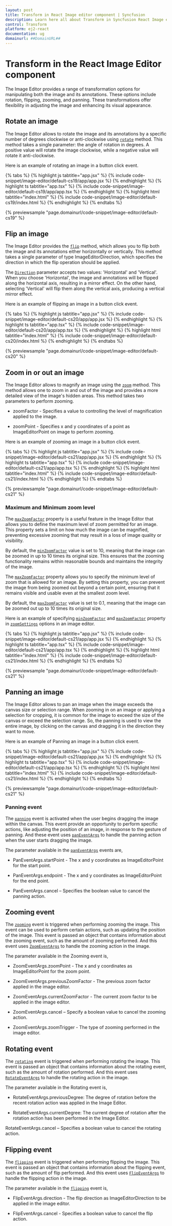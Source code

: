 ```yaml
---
layout: post
title: Transform in React Image editor component | Syncfusion
description: Learn here all about Transform in Syncfusion React Image editor component of Syncfusion Essential JS 2 and more.
control: Transform 
platform: ej2-react
documentation: ug
domainurl: ##DomainURL##
---
```


# Transform in the React Image Editor component

The Image Editor provides a range of transformation options for manipulating both the image and its annotations. These options include rotation, flipping, zooming, and panning. These transformations offer flexibility in adjusting the image and enhancing its visual appearance. 

## Rotate an image

The Image Editor allows to rotate the image and its annotations by a specific number of degrees clockwise or anti-clockwise using [`rotate`](https://ej2.syncfusion.com/react/documentation/api/image-editor/#rotate) method. This method takes a single parameter: the angle of rotation in degrees. A positive value will rotate the image clockwise, while a negative value will rotate it anti-clockwise. 

Here is an example of rotating an image in a button click event.

{% tabs %}
{% highlight js tabtitle="app.jsx" %}
{% include code-snippet/image-editor/default-cs19/app/app.jsx %}
{% endhighlight %}
{% highlight ts tabtitle="app.tsx" %}
{% include code-snippet/image-editor/default-cs19/app/app.tsx %}
{% endhighlight %}
{% highlight html tabtitle="index.html" %}
{% include code-snippet/image-editor/default-cs19/index.html %}
{% endhighlight %}
{% endtabs %}
        
{% previewsample "page.domainurl/code-snippet/image-editor/default-cs19" %}

## Flip an image

The Image Editor provides the [`flip`](https://ej2.syncfusion.com/react/documentation/api/image-editor/#flip) method, which allows you to flip both the image and its annotations either horizontally or vertically. This method takes a single parameter of type ImageEditorDirection, which specifies the direction in which the flip operation should be applied. 

The [`Direction`](https://helpej2.syncfusion.com/react/documentation/api/image-editor/direction/) parameter accepts two values: 'Horizontal' and 'Vertical'. When you choose 'Horizontal', the image and annotations will be flipped along the horizontal axis, resulting in a mirror effect. On the other hand, selecting 'Vertical' will flip them along the vertical axis, producing a vertical mirror effect. 

Here is an example of flipping an image in a button click event. 

{% tabs %}
{% highlight js tabtitle="app.jsx" %}
{% include code-snippet/image-editor/default-cs20/app/app.jsx %}
{% endhighlight %}
{% highlight ts tabtitle="app.tsx" %}
{% include code-snippet/image-editor/default-cs20/app/app.tsx %}
{% endhighlight %}
{% highlight html tabtitle="index.html" %}
{% include code-snippet/image-editor/default-cs20/index.html %}
{% endhighlight %}
{% endtabs %}
        
{% previewsample "page.domainurl/code-snippet/image-editor/default-cs20" %}

## Zoom in or out an image 

The Image Editor allows to magnify an image using the [`zoom`](https://ej2.syncfusion.com/react/documentation/api/image-editor/#zoom) method. This method allows one to zoom in and out of the image and provides a more detailed view of the image's hidden areas. This method takes two parameters to perform zooming. 

* zoomFactor - Specifies a value to controlling the level of magnification applied to the image. 

* zoomPoint - Specifies x and y coordinates of a point as ImageEditorPoint on image to perform zooming. 

Here is an example of zooming an image in a button click event.

{% tabs %}
{% highlight js tabtitle="app.jsx" %}
{% include code-snippet/image-editor/default-cs21/app/app.jsx %}
{% endhighlight %}
{% highlight ts tabtitle="app.tsx" %}
{% include code-snippet/image-editor/default-cs21/app/app.tsx %}
{% endhighlight %}
{% highlight html tabtitle="index.html" %}
{% include code-snippet/image-editor/default-cs21/index.html %}
{% endhighlight %}
{% endtabs %}
        
{% previewsample "page.domainurl/code-snippet/image-editor/default-cs21" %}

### Maximum and Minimum zoom level 

The [`maxZoomFactor`](https://helpej2.syncfusion.com/react/documentation/api/image-editor/zoomSettingsModel/#maxzoomfactor) property is a useful feature in the Image Editor that allows you to define the maximum level of zoom permitted for an image. This property sets a limit on how much the image can be magnified, preventing excessive zooming that may result in a loss of image quality or visibility. 

By default, the [`minZoomFactor`](https://helpej2.syncfusion.com/react/documentation/api/image-editor/zoomSettingsModel/#minzoomfactor) value is set to 10, meaning that the image can be zoomed in up to 10 times its original size. This ensures that the zooming functionality remains within reasonable bounds and maintains the integrity of the image. 

The [`maxZoomFactor`](https://helpej2.syncfusion.com/react/documentation/api/image-editor/zoomSettingsModel/#maxzoomfactor) property allows you to specify the minimum level of zoom that is allowed for an image. By setting this property, you can prevent the image from being zoomed out beyond a certain point, ensuring that it remains visible and usable even at the smallest zoom level. 

By default, the [`maxZoomFactor`](https://helpej2.syncfusion.com/react/documentation/api/image-editor/zoomSettingsModel/#maxzoomfactor) value is set to 0.1, meaning that the image can be zoomed out up to 10 times its original size. 

Here is an example of specifying [`minZoomFactor`](https://helpej2.syncfusion.com/react/documentation/api/image-editor/zoomSettingsModel/#minzoomfactor) and [`maxZoomFactor`](https://helpej2.syncfusion.com/react/documentation/api/image-editor/zoomSettingsModel/#maxzoomfactor) property in [`zoomSettings`](https://helpej2.syncfusion.com/react/documentation/api/image-editor/zoomSettings/) options in an image editor.

{% tabs %}
{% highlight js tabtitle="app.jsx" %}
{% include code-snippet/image-editor/default-cs21/app/app.jsx %}
{% endhighlight %}
{% highlight ts tabtitle="app.tsx" %}
{% include code-snippet/image-editor/default-cs21/app/app.tsx %}
{% endhighlight %}
{% highlight html tabtitle="index.html" %}
{% include code-snippet/image-editor/default-cs21/index.html %}
{% endhighlight %}
{% endtabs %}
        
{% previewsample "page.domainurl/code-snippet/image-editor/default-cs21" %}

## Panning an image

The Image Editor allows to pan an image when the image exceeds the canvas size or selection range. When zooming in on an image or applying a selection for cropping, it is common for the image to exceed the size of the canvas or exceed the selection range. So, the panning is used to view the entire image, by clicking on the canvas and dragging it in the direction they want to move.

Here is an example of Panning an image in a button click event.

{% tabs %}
{% highlight js tabtitle="app.jsx" %}
{% include code-snippet/image-editor/default-cs21/app/app.jsx %}
{% endhighlight %}
{% highlight ts tabtitle="app.tsx" %}
{% include code-snippet/image-editor/default-cs21/app/app.tsx %}
{% endhighlight %}
{% highlight html tabtitle="index.html" %}
{% include code-snippet/image-editor/default-cs21/index.html %}
{% endhighlight %}
{% endtabs %}
        
{% previewsample "page.domainurl/code-snippet/image-editor/default-cs21" %}

### Panning event 

The [`panning`](https://helpej2.syncfusion.com/react/documentation/api/image-editor/#panning) event is activated when the user begins dragging the image within the canvas. This event provide an opportunity to perform specific actions, like adjusting the position of an image, in response to the gesture of panning. And these event uses [`panEventArgs`](https://helpej2.syncfusion.com/react/documentation/api/image-editor/panEventArgs/) to handle the panning action when the user starts dragging the image. 

The parameter available in the [`panEventArgs`](https://helpej2.syncfusion.com/react/documentation/api/image-editor/panEventArgs/) events are, 

* PanEventArgs.startPoint - The x and y coordinates as ImageEditorPoint for the start point. 

* PanEventArgs.endpoint - The x and y coordinates as ImageEditorPoint for the end point. 

* PanEventArgs.cancel – Specifies the boolean value to cancel the panning action. 

## Zooming event 

The [`zooming`](https://helpej2.syncfusion.com/react/documentation/api/image-editor/#zooming) event is triggered when performing zooming the image. This event can be used to perform certain actions, such as updating the position of the image. This event is passed an object that contains information about the zooming event, such as the amount of zooming performed. And this event uses [`ZoomEventArgs`](https://helpej2.syncfusion.com/react/documentation/api/image-editor/zoomEventArgs/) to handle the zooming action in the image.

The parameter available in the Zooming event is, 

* ZoomEventArgs.zoomPoint - The x and y coordinates as ImageEditorPoint for the zoom point. 

* ZoomEventArgs.previousZoomFactor - The previous zoom factor applied in the image editor. 

* ZoomEventArgs.currentZoomFactor - The current zoom factor to be applied in the image editor. 

* ZoomEventArgs.cancel – Specify a boolean value to cancel the zooming action. 

* ZoomEventArgs.zoomTrigger - The type of zooming performed in the image editor. 

## Rotating event 

The [`rotating`](https://ej2.syncfusion.com/documentation/api/image-editor/#rotating) event is triggered when performing rotating the image. This event is passed an object that contains information about the rotating event, such as the amount of rotation performed. And this event uses [`RotateEventArgs`](https://helpej2.syncfusion.com/react/documentation/api/image-editor/rotateEventArgs/) to handle the rotating action in the image.

The parameter available in the Rotating event is, 

* RotateEventArgs.previousDegree: The degree of rotation before the recent rotation action was applied in the Image Editor. 

* RotateEventArgs.currentDegree: The current degree of rotation after the rotation action has been performed in the Image Editor. 

RotateEventArgs.cancel – Specifies a boolean value to cancel the rotating action. 

## Flipping event 

The [`flipping`](https://ej2.syncfusion.com/documentation/api/image-editor/#flipping) event is triggered when performing flipping the image. This event is passed an object that contains information about the flipping event, such as the amount of flip performed. And this event uses [`FlipEventArgs`](https://helpej2.syncfusion.com/react/documentation/api/image-editor/flipEventArgs/) to handle the flipping action in the image.

The parameter available in the [`flipping`](https://ej2.syncfusion.com/documentation/api/image-editor/#flipping) event is, 

* FlipEventArgs.direction - The flip direction as ImageEditorDirection to be applied in the image editor. 

* FlipEventArgs.cancel - Specifies a boolean value to cancel the flip action. 